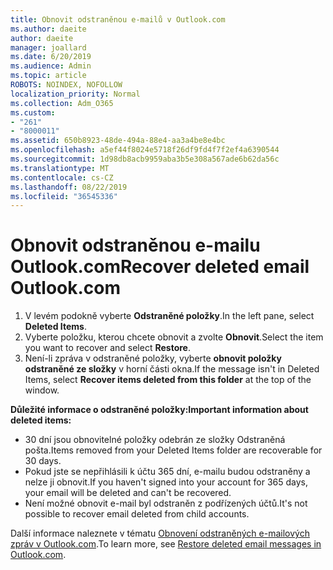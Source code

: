 ```yaml
---
title: Obnovit odstraněnou e-mailů v Outlook.com
ms.author: daeite
author: daeite
manager: joallard
ms.date: 6/20/2019
ms.audience: Admin
ms.topic: article
ROBOTS: NOINDEX, NOFOLLOW
localization_priority: Normal
ms.collection: Adm_O365
ms.custom:
- "261"
- "8000011"
ms.assetid: 650b8923-48de-494a-88e4-aa3a4be8e4bc
ms.openlocfilehash: a5ef44f8024e5718f26df9fd4f7f2ef4a6390544
ms.sourcegitcommit: 1d98db8acb9959aba3b5e308a567ade6b62da56c
ms.translationtype: MT
ms.contentlocale: cs-CZ
ms.lasthandoff: 08/22/2019
ms.locfileid: "36545336"
---
```

# <a name="recover-deleted-email-outlookcom"></a><span data-ttu-id="48eff-102">Obnovit odstraněnou e-mailu Outlook.com</span><span class="sxs-lookup"><span data-stu-id="48eff-102">Recover deleted email Outlook.com</span></span>

1. <span data-ttu-id="48eff-103">V levém podokně vyberte **Odstraněné položky**.</span><span class="sxs-lookup"><span data-stu-id="48eff-103">In the left pane, select **Deleted Items**.</span></span>
2. <span data-ttu-id="48eff-104">Vyberte položku, kterou chcete obnovit a zvolte **Obnovit**.</span><span class="sxs-lookup"><span data-stu-id="48eff-104">Select the item you want to recover and select **Restore**.</span></span>
3. <span data-ttu-id="48eff-105">Není-li zpráva v odstraněné položky, vyberte **obnovit položky odstraněné ze složky** v horní části okna.</span><span class="sxs-lookup"><span data-stu-id="48eff-105">If the message isn't in Deleted Items, select **Recover items deleted from this folder** at the top of the window.</span></span>

 <span data-ttu-id="48eff-106">**Důležité informace o odstraněné položky:**</span><span class="sxs-lookup"><span data-stu-id="48eff-106">**Important information about deleted items:**</span></span>
  
- <span data-ttu-id="48eff-107">30 dní jsou obnovitelné položky odebrán ze složky Odstraněná pošta.</span><span class="sxs-lookup"><span data-stu-id="48eff-107">Items removed from your Deleted Items folder are recoverable for 30 days.</span></span>
- <span data-ttu-id="48eff-108">Pokud jste se nepřihlásili k účtu 365 dní, e-mailu budou odstraněny a nelze ji obnovit.</span><span class="sxs-lookup"><span data-stu-id="48eff-108">If you haven't signed into your account for 365 days, your email will be deleted and can't be recovered.</span></span>
- <span data-ttu-id="48eff-109">Není možné obnovit e-mail byl odstraněn z podřízených účtů.</span><span class="sxs-lookup"><span data-stu-id="48eff-109">It's not possible to recover email deleted from child accounts.</span></span>

<span data-ttu-id="48eff-110">Další informace naleznete v tématu [Obnovení odstraněných e-mailových zpráv v Outlook.com](https://support.office.com/article/cf06ab1b-ae0b-418c-a4d9-4e895f83ed50?wt.mc_id=Office_Outlook_com_Alchemy).</span><span class="sxs-lookup"><span data-stu-id="48eff-110">To learn more, see [Restore deleted email messages in Outlook.com](https://support.office.com/article/cf06ab1b-ae0b-418c-a4d9-4e895f83ed50?wt.mc_id=Office_Outlook_com_Alchemy).</span></span>